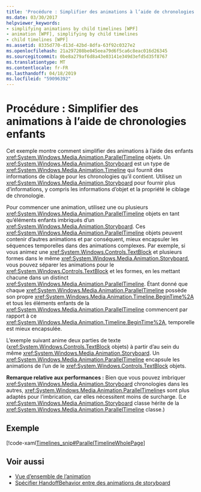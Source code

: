 ```yaml
---
title: 'Procédure : Simplifier des animations à l’aide de chronologies enfants'
ms.date: 03/30/2017
helpviewer_keywords:
- simplifying animations by child timelines [WPF]
- animation [WPF], simplifying by child timelines
- child timelines [WPF]
ms.assetid: 8335d770-d13d-42bd-8dfa-63f92c0327e2
ms.openlocfilehash: 21a297208be045eea79d6f5ca6c8eac016d26345
ms.sourcegitcommit: 0be8a279af6d8a43e03141e349d3efd5d35f8767
ms.translationtype: MT
ms.contentlocale: fr-FR
ms.lasthandoff: 04/18/2019
ms.locfileid: "59096392"
---
```

# <a name="how-to-simplify-animations-by-using-child-timelines"></a>Procédure : Simplifier des animations à l’aide de chronologies enfants
Cet exemple montre comment simplifier des animations à l’aide des enfants <xref:System.Windows.Media.Animation.ParallelTimeline> objets. Un <xref:System.Windows.Media.Animation.Storyboard> est un type de <xref:System.Windows.Media.Animation.Timeline> qui fournit des informations de ciblage pour les chronologies qu’il contient. Utilisez un <xref:System.Windows.Media.Animation.Storyboard> pour fournir plus d’informations, y compris les informations d’objet et la propriété le ciblage de chronologie.  
  
 Pour commencer une animation, utilisez une ou plusieurs <xref:System.Windows.Media.Animation.ParallelTimeline> objets en tant qu’éléments enfants imbriqués d’un <xref:System.Windows.Media.Animation.Storyboard>. Ces <xref:System.Windows.Media.Animation.ParallelTimeline> objets peuvent contenir d’autres animations et par conséquent, mieux encapsuler les séquences temporelles dans des animations complexes. Par exemple, si vous animez une <xref:System.Windows.Controls.TextBlock> et plusieurs formes dans le même <xref:System.Windows.Media.Animation.Storyboard>, vous pouvez séparer les animations pour le <xref:System.Windows.Controls.TextBlock> et les formes, en les mettant chacune dans un distinct <xref:System.Windows.Media.Animation.ParallelTimeline>. Étant donné que chaque <xref:System.Windows.Media.Animation.ParallelTimeline> possède son propre <xref:System.Windows.Media.Animation.Timeline.BeginTime%2A> et tous les éléments enfants de la <xref:System.Windows.Media.Animation.ParallelTimeline> commencent par rapport à ce <xref:System.Windows.Media.Animation.Timeline.BeginTime%2A>, temporelle est mieux encapsulée.  
  
 L’exemple suivant anime deux parties de texte (<xref:System.Windows.Controls.TextBlock> objets) à partir d’au sein du même <xref:System.Windows.Media.Animation.Storyboard>. Un <xref:System.Windows.Media.Animation.ParallelTimeline> encapsule les animations de l’un de le <xref:System.Windows.Controls.TextBlock> objets.  
  
 **Remarque relative aux performances :** Bien que vous pouvez imbriquer <xref:System.Windows.Media.Animation.Storyboard> chronologies dans les autres, <xref:System.Windows.Media.Animation.ParallelTimeline>s sont plus adaptés pour l’imbrication, car elles nécessitent moins de surcharge. (Le <xref:System.Windows.Media.Animation.Storyboard> classe hérite de la <xref:System.Windows.Media.Animation.ParallelTimeline> classe.)  
  
## <a name="example"></a>Exemple  
 [!code-xaml[Timelines_snip#ParallelTimelineWholePage](~/samples/snippets/csharp/VS_Snippets_Wpf/Timelines_snip/CS/ParallelTimelineExample.xaml#paralleltimelinewholepage)]  
  
## <a name="see-also"></a>Voir aussi

- [Vue d’ensemble de l’animation](animation-overview.md)
- [Spécifier HandoffBehavior entre des animations de storyboard](how-to-specify-handoffbehavior-between-storyboard-animations.md)
